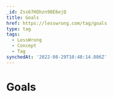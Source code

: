 ```yaml
---
_id: Zss67HQhzn98E6ejQ
title: Goals
href: https://lesswrong.com/tag/goals
type: tag
tags:
  - LessWrong
  - Concept
  - Tag
synchedAt: '2022-08-29T10:48:14.886Z'
---
```

# Goals

